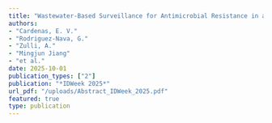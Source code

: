 ```yaml
---
title: "Wastewater-Based Surveillance for Antimicrobial Resistance in a Northern California Acute Care Hospital, November 2024 to April 2025"
authors:
- "Cardenas, E. V."
- "Rodriguez-Nava, G."
- "Zulli, A."
- "Mingjun Jiang"
- "et al."
date: 2025-10-01
publication_types: ["2"]
publication: "*IDWeek 2025*"
url_pdf: "/uploads/Abstract_IDWeek_2025.pdf"
featured: true
type: publication
---
```

